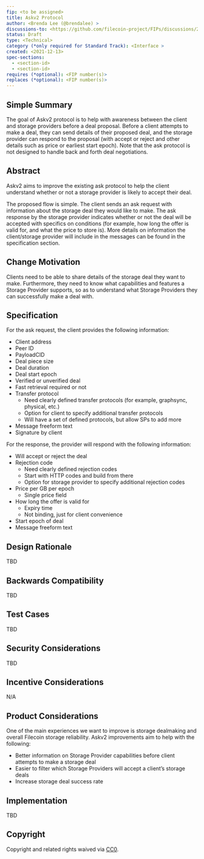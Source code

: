 ```yaml
---
fip: <to be assigned>
title: Askv2 Protocol
author: <Brenda Lee (@brendalee) >
discussions-to: <https://github.com/filecoin-project/FIPs/discussions/223>
status: Draft
type: <Technical>
category (*only required for Standard Track): <Interface >
created: <2021-12-13>
spec-sections: 
  - <section-id>
  - <section-id>
requires (*optional): <FIP number(s)>
replaces (*optional): <FIP number(s)>
---
```


<!--You can leave these HTML comments in your merged FIP and delete the visible duplicate text guides, they will not appear and may be helpful to refer to if you edit it again. This is the suggested template for new FIPs. Note that a FIP number will be assigned by an editor. When opening a pull request to submit your FIP, please use an abbreviated title in the filename, `fip-draft_title_abbrev.md`. The title should be 44 characters or less.-->

## Simple Summary
<!--"If you can't explain it simply, you don't understand it well enough." Provide a simplified and layman-accessible explanation of the FIP.-->
The goal of Askv2 protocol is to help with awareness between the client and storage providers before a deal proposal. Before a client attempts to make a deal, they can send details of their proposed deal, and the storage provider can respond to the proposal (with accept or reject and other details such as price or earliest start epoch). Note that the ask protocol is not designed to handle back and forth deal negotiations. 

## Abstract
<!--A short (~200 word) description of the technical issue being addressed.-->
Askv2 aims to improve the existing ask protocol to help the client understand whether or not a storage provider is likely to accept their deal. 

The proposed flow is simple. The client sends an ask request with information about the storage deal they would like to make. The ask response by the storage provider indicates whether or not the deal will be accepted with specifics on conditions (for example, how long the offer is valid for, and what the price to store is). More details on information the client/storage provider will include in the messages can be found in the specification section. 


## Change Motivation
<!--The motivation is critical for FIPs that want to change the Filecoin protocol. It should clearly explain why the existing protocol specification is inadequate to address the problem that the FIP solves. FIP submissions without sufficient motivation may be rejected outright.-->
Clients need to be able to share details of the storage deal they want to make. Furthermore, they need to know what capabilities and features a Storage Provider supports, so as to understand what Storage Providers they can successfully make a deal with. 

## Specification
<!--The technical specification should describe the syntax and semantics of any new feature. The specification should be detailed enough to allow competing, interoperable implementations for any of the current Filecoin implementations. -->
For the ask request, the client provides the following information: 
* Client address
* Peer ID
* PayloadCID
* Deal piece size
* Deal duration
* Deal start epoch
* Verified or unverified deal
* Fast retrieval required or not
* Transfer protocol
  - Need clearly defined transfer protocols (for example, graphsync, physical, etc.)
  - Option for client to specify additional transfer protocols
  - Will have a set of defined protocols, but allow SPs to add more
* Message freeform text 
* Signature by client 

For the response, the provider will respond with the following information: 
* Will accept or reject the deal
* Rejection code
  - Need clearly defined rejection codes
  - Start with HTTP codes and build from there
  - Option for storage provider to specify additional rejection codes
* Price per GB per epoch
  - Single price field
* How long the offer is valid for
  - Expiry time
  - Not binding, just for client convenience
* Start epoch of deal
* Message freeform text

## Design Rationale
<!--The rationale fleshes out the specification by describing what motivated the design and why particular design decisions were made. It should describe alternate designs that were considered and related work, e.g. how the feature is supported in other languages. The rationale may also provide evidence of consensus within the community, and should discuss important objections or concerns raised during discussion.-->
TBD

## Backwards Compatibility
<!--All FIPs that introduce backwards incompatibilities must include a section describing these incompatibilities and their severity. The FIP must explain how the author proposes to deal with these incompatibilities. FIP submissions without a sufficient backwards compatibility treatise may be rejected outright.-->
TBD

## Test Cases
<!--Test cases for an implementation are mandatory for FIPs that are affecting consensus changes. Other FIPs can choose to include links to test cases if applicable.-->
TBD

## Security Considerations
<!--All FIPs must contain a section that discusses the security implications/considerations relevant to the proposed change. Include information that might be important for security discussions, surfaces risks and can be used throughout the life cycle of the proposal. E.g. include security-relevant design decisions, concerns, important discussions, implementation-specific guidance and pitfalls, an outline of threats and risks and how they are being addressed. FIP submissions missing the "Security Considerations" section will be rejected. A FIP cannot proceed to status "Final" without a Security Considerations discussion deemed sufficient by the reviewers.-->
TBD

## Incentive Considerations
<!--All FIPs must contain a section that discusses the incentive implications/considerations relative to the proposed change. Include information that might be important for incentive discussion. A discussion on how the proposed change will incentivize reliable and useful storage is required. FIP submissions missing the "Incentive Considerations" section will be rejected. An FIP cannot proceed to status "Final" without a Incentive Considerations discussion deemed sufficient by the reviewers.-->
N/A

## Product Considerations
<!--All FIPs must contain a section that discusses the product implications/considerations relative to the proposed change. Include information that might be important for product discussion. A discussion on how the proposed change will enable better storage-related goods and services to be developed on Filecoin. FIP submissions missing the "Product Considerations" section will be rejected. An FIP cannot proceed to status "Final" without a Product Considerations discussion deemed sufficient by the reviewers.-->
One of the main experiences we want to improve is storage dealmaking and overall Filecoin storage reliability. Askv2 improvements aim to help with the following: 
- Better information on Storage Provider capabilities before client attempts to make a storage deal
- Easier to filter which Storage Providers will accept a client’s storage deals
- Increase storage deal success rate


## Implementation
<!--The implementations must be completed before any core FIP is given status "Final", but it need not be completed before the FIP is accepted. While there is merit to the approach of reaching consensus on the specification and rationale before writing code, the principle of "rough consensus and running code" is still useful when it comes to resolving many discussions of API details.-->
TBD

## Copyright
Copyright and related rights waived via [CC0](https://creativecommons.org/publicdomain/zero/1.0/).

